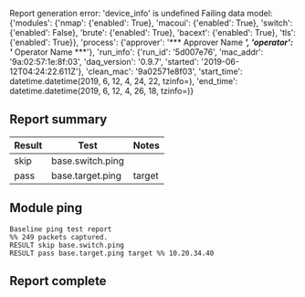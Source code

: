Report generation error: 'device_info' is undefined
Failing data model:
{'modules': {'nmap': {'enabled': True}, 'macoui': {'enabled': True}, 'switch': {'enabled': False}, 'brute': {'enabled': True}, 'bacext': {'enabled': True}, 'tls': {'enabled': True}}, 'process': {'approver': '*** Approver Name ***', 'operator': '*** Operator Name ***'}, 'run_info': {'run_id': '5d007e76', 'mac_addr': '9a:02:57:1e:8f:03', 'daq_version': '0.9.7', 'started': '2019-06-12T04:24:22.611Z'}, 'clean_mac': '9a02571e8f03', 'start_time': datetime.datetime(2019, 6, 12, 4, 24, 22, tzinfo=<UTC>), 'end_time': datetime.datetime(2019, 6, 12, 4, 26, 18, tzinfo=<UTC>)}

## Report summary

|Result|Test|Notes|
|---|---|---|
|skip|base.switch.ping||
|pass|base.target.ping|target |

## Module ping

```
Baseline ping test report
%% 249 packets captured.
RESULT skip base.switch.ping
RESULT pass base.target.ping target %% 10.20.34.40
```

## Report complete

